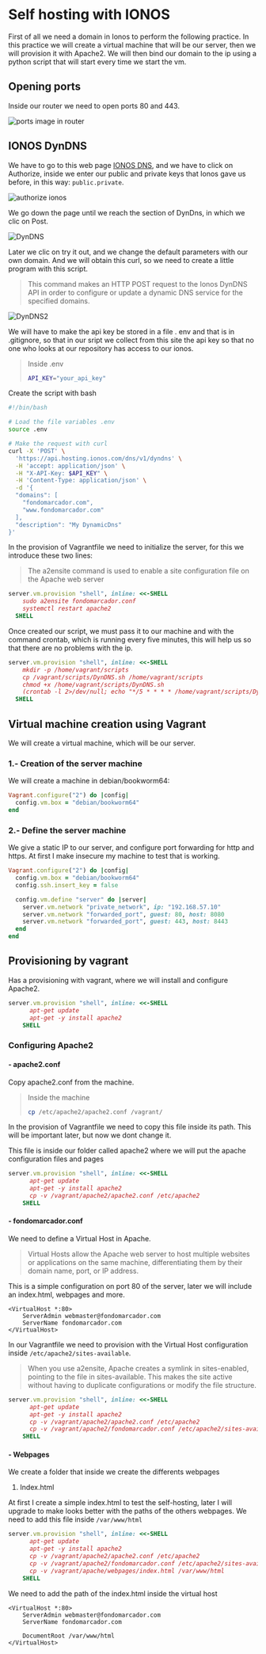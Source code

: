# Self hosting with IONOS
First of all we need a domain in Ionos to perform the following practice. In this practice we will create a virtual machine that will be our server, then we will provision it with Apache2. We will then bind our domain to the ip using a python script that will start every time we start the vm.

## Opening ports
Inside our router we need to open ports 80 and 443.

![ports image in router](https://github.com/M-L56/self-hosting-with-ionos/blob/12529c1b2710c5347e13eb959e802d787af783f8/images/ports.png)

## IONOS DynDNS

We have to go to this web page [IONOS DNS](https://developer.hosting.ionos.es/docs/dns), and we have to click on Authorize, inside we enter our public and private keys that Ionos gave us before, in this way: `public.private`.

![authorize ionos](https://github.com/M-L56/self-hosting-with-ionos/blob/d04f37d41a71a642cc8979aa8a331561be4e4a46/images/authorize_ionos.png)

We go down the page until we reach the section of DynDns, in which we clic on Post.

![DynDNS](https://github.com/M-L56/self-hosting-with-ionos/blob/d04f37d41a71a642cc8979aa8a331561be4e4a46/images/DynDNS.png)

Later we clic on try it out, and we change the default parameters with our own domain. And we will obtain this curl, so we need to create a little program with this script. 
>This command makes an HTTP POST request to the Ionos DynDNS API in order to configure or update a dynamic DNS service for the specified domains. 

![DynDNS2](https://github.com/M-L56/self-hosting-with-ionos/blob/d04f37d41a71a642cc8979aa8a331561be4e4a46/images/DynDNS2.png)

We will have to make the api key be stored in a file . env and that is in .gitignore, so that in our sript we collect from this site the api key so that no one who looks at our repository has access to our ionos.

>Inside .env
>```bash
>API_KEY="your_api_key"
>```

Create the script with bash

```bash
#!/bin/bash

# Load the file variables .env
source .env

# Make the request with curl
curl -X 'POST' \
  'https://api.hosting.ionos.com/dns/v1/dyndns' \
  -H 'accept: application/json' \
  -H "X-API-Key: $API_KEY" \
  -H 'Content-Type: application/json' \
  -d '{
  "domains": [
    "fondomarcador.com",
    "www.fondomarcador.com"
  ],
  "description": "My DynamicDns"
}'
```

In the provision of Vagrantfile we need to initialize the server, for this we introduce these two lines:
>The a2ensite command is used to enable a site configuration file on the Apache web server
```ruby
server.vm.provision "shell", inline: <<-SHELL
    sudo a2ensite fondomarcador.conf
    systemctl restart apache2
  SHELL
```

Once created our script, we must pass it to our machine and with the command crontab, which is running every five minutes, this will help us so that there are no problems with the ip.

```ruby
server.vm.provision "shell", inline: <<-SHELL
    mkdir -p /home/vagrant/scripts
    cp /vagrant/scripts/DynDNS.sh /home/vagrant/scripts
    chmod +x /home/vagrant/scripts/DynDNS.sh
    (crontab -l 2>/dev/null; echo "*/5 * * * * /home/vagrant/scripts/DynDNS.sh") | crontab -
  SHELL
```
## Virtual machine creation using Vagrant
We will create a virtual machine, which will be our server.

### 1.- Creation of the server machine
We will create a machine in debian/bookworm64:

```ruby
Vagrant.configure("2") do |config|
  config.vm.box = "debian/bookworm64"
end
```

### 2.- Define the server machine
We give a static IP to our server, and configure port forwarding for http and https. At first I make insecure my machine to test that is working.

```ruby
Vagrant.configure("2") do |config|
  config.vm.box = "debian/bookworm64"
  config.ssh.insert_key = false

  config.vm.define "server" do |server|
    server.vm.network "private_network", ip: "192.168.57.10"
    server.vm.network "forwarded_port", guest: 80, host: 8080
    server.vm.network "forwarded_port", guest: 443, host: 8443
  end
end
```

## Provisioning by vagrant
Has a provisioning with vagrant, where we will install and configure Apache2.

```ruby
server.vm.provision "shell", inline: <<-SHELL
      apt-get update
      apt-get -y install apache2
    SHELL
```

### Configuring Apache2
#### - apache2.conf
Copy apache2.conf from the machine.

> Inside the machine
>```bash
>cp /etc/apache2/apache2.conf /vagrant/
>```

In the provision of Vagrantfile we need to copy this file inside its path. This will be important later, but now we dont change it.

This file is inside our folder called apache2 where we will put the apache configuration files and pages

```ruby
server.vm.provision "shell", inline: <<-SHELL
      apt-get update
      apt-get -y install apache2
      cp -v /vagrant/apache2/apache2.conf /etc/apache2
    SHELL
```

#### - fondomarcador.conf
We need to define a Virtual Host in Apache. 
>Virtual Hosts allow the Apache web server to host multiple websites or applications on the same machine, differentiating them by their domain name, port, or IP address. 

This is a simple configuration on port 80 of the server, later we will include an index.html, webpages and more.

```apacheconf
<VirtualHost *:80>
    ServerAdmin webmaster@fondomarcador.com
    ServerName fondomarcador.com
</VirtualHost>
```

In our Vagrantfile we need to provision with the Virtual Host configuration inside `/etc/apache2/sites-available`.

> When you use a2ensite, Apache creates a symlink in sites-enabled, pointing to the file in sites-available. This makes the site active without having to duplicate configurations or modify the file structure.

```ruby
server.vm.provision "shell", inline: <<-SHELL
      apt-get update
      apt-get -y install apache2
      cp -v /vagrant/apache2/apache2.conf /etc/apache2
      cp -v /vagrant/apache2/fondomarcador.conf /etc/apache2/sites-available
    SHELL
```

#### - Webpages
We create a folder that inside we create the differents webpages
1. Index.html

At first I create a simple index.html to test the self-hosting, later I will upgrade to make looks better with the paths of the others webpages. We need to add this file inside `/var/www/html`

```ruby
server.vm.provision "shell", inline: <<-SHELL
      apt-get update
      apt-get -y install apache2
      cp -v /vagrant/apache2/apache2.conf /etc/apache2
      cp -v /vagrant/apache2/fondomarcador.conf /etc/apache2/sites-available
      cp -v /vagrant/apache/webpages/index.html /var/www/html
    SHELL
```

We need to add the path of the index.html inside the virtual host

```apacheconf
<VirtualHost *:80>
    ServerAdmin webmaster@fondomarcador.com
    ServerName fondomarcador.com

    DocumentRoot /var/www/html
</VirtualHost>
```
